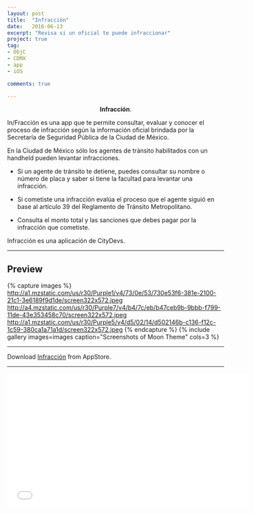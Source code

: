 ```yaml
---
layout: post
title:  "Infracción"
date:   2016-06-13
excerpt: "Revisa si un oficial te puede infraccionar"
project: true
tag:
- ObjC 
- CDMX
- app
- iOS

comments: true

---
```


    
<center><b>Infracción</b>.</center>
     
In/Fracción es una app que te permite consultar, evaluar y conocer el proceso de infracción según la información oficial brindada por la Secretaría de Seguridad Pública de la Ciudad de México.

En la Ciudad de México sólo los agentes de tránsito habilitados con un handheld pueden levantar infracciones.

* Si un agente de tránsito te detiene, puedes consultar su nombre o número de placa y saber si tiene la facultad para levantar una infracción.

* Si cometiste una infracción evalúa el proceso que el agente siguió en base al artículo 39 del Reglamento de Tránsito Metropolitano.

* Consulta el monto total y las sanciones que debes pagar por la infracción que cometiste.

Infracción es una aplicación de CityDevs.

---
## Preview

{% capture images %}
	http://a1.mzstatic.com/us/r30/Purple1/v4/73/0e/53/730e53f6-381e-2100-21c1-3e6189f9d1de/screen322x572.jpeg
	http://a4.mzstatic.com/us/r30/Purple7/v4/b4/7c/eb/b47ceb9b-9bbb-f799-11de-43e353458c70/screen322x572.jpeg
	http://a1.mzstatic.com/us/r30/Purple5/v4/d5/02/14/d502146b-c136-f12c-1c59-380ca1a71a1d/screen322x572.jpeg
{% endcapture %}
{% include gallery images=images caption="Screenshots of Moon Theme" cols=3 %}

---

     
Download  [Infracción](https://itunes.apple.com/ai/app/infraccion/id1029765142?mt=8) from AppStore.      

---

<iframe width="560" height="315" src="//www.youtube.com/embed/unHpsaKkPKk" frameborder="0"> </iframe>


